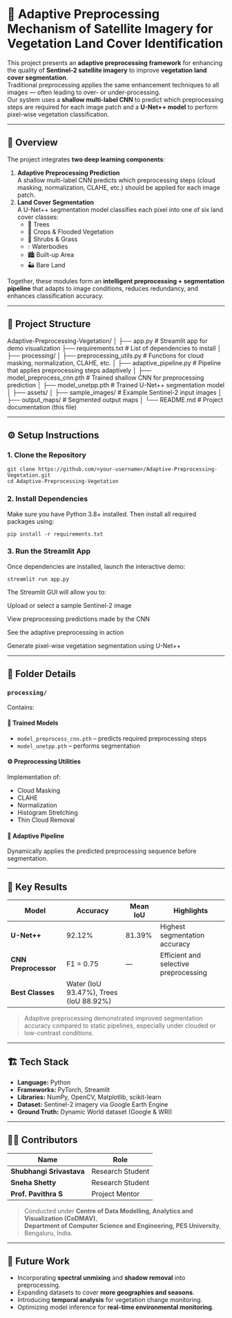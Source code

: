 # 🌿 Adaptive Preprocessing Mechanism of Satellite Imagery for Vegetation Land Cover Identification

This project presents an **adaptive preprocessing framework** for enhancing the quality of **Sentinel-2 satellite imagery** to improve **vegetation land cover segmentation**.  
Traditional preprocessing applies the same enhancement techniques to all images — often leading to over- or under-processing.  
Our system uses a **shallow multi-label CNN** to predict which preprocessing steps are required for each image patch and a **U-Net++ model** to perform pixel-wise vegetation classification.

---

## 🧠 Overview

The project integrates **two deep learning components**:
1. **Adaptive Preprocessing Prediction**  
   A shallow multi-label CNN predicts which preprocessing steps (cloud masking, normalization, CLAHE, etc.) should be applied for each image patch.
2. **Land Cover Segmentation**  
   A U-Net++ segmentation model classifies each pixel into one of six land cover classes:
   - 🌳 Trees  
   - 🌾 Crops & Flooded Vegetation  
   - 🌿 Shrubs & Grass  
   - 💧 Waterbodies  
   - 🏙 Built-up Area  
   - 🏜 Bare Land

Together, these modules form an **intelligent preprocessing + segmentation pipeline** that adapts to image conditions, reduces redundancy, and enhances classification accuracy.

---

## 🧩 Project Structure

Adaptive-Preprocessing-Vegetation/
│
├── app.py # Streamlit app for demo visualization
├── requirements.txt # List of dependencies to install
│
├── processing/
│ ├── preprocessing_utils.py # Functions for cloud masking, normalization, CLAHE, etc.
│ ├── adaptive_pipeline.py # Pipeline that applies preprocessing steps adaptively
│ ├── model_preprocess_cnn.pth # Trained shallow CNN for preprocessing prediction
│ ├── model_unetpp.pth # Trained U-Net++ segmentation model
│
├── assets/
│ ├── sample_images/ # Example Sentinel-2 input images
│ ├── output_maps/ # Segmented output maps
│
└── README.md # Project documentation (this file)

---

## ⚙️ Setup Instructions

### 1. Clone the Repository
```
git clone https://github.com/<your-username>/Adaptive-Preprocessing-Vegetation.git
cd Adaptive-Preprocessing-Vegetation
```

### 2. Install Dependencies
Make sure you have Python 3.8+ installed.
Then install all required packages using:
```
pip install -r requirements.txt
```

### 3. Run the Streamlit App
Once dependencies are installed, launch the interactive demo:
```
streamlit run app.py
```

The Streamlit GUI will allow you to:

Upload or select a sample Sentinel-2 image

View preprocessing predictions made by the CNN

See the adaptive preprocessing in action

Generate pixel-wise vegetation segmentation using U-Net++

---

## 📁 Folder Details

### `processing/`
Contains:

#### 🧠 Trained Models
- `model_preprocess_cnn.pth` – predicts required preprocessing steps  
- `model_unetpp.pth` – performs segmentation  

#### ⚙️ Preprocessing Utilities
Implementation of:
- Cloud Masking  
- CLAHE  
- Normalization  
- Histogram Stretching  
- Thin Cloud Removal  

#### 🔄 Adaptive Pipeline
Dynamically applies the predicted preprocessing sequence before segmentation.

---

## 🧪 Key Results

| Model | Accuracy | Mean IoU | Highlights |
|--------|-----------|----------|-------------|
| **U-Net++** | 92.12% | 81.39% | Highest segmentation accuracy |
| **CNN Preprocessor** | F1 = 0.75 | — | Efficient and selective preprocessing |
| **Best Classes** | Water (IoU 93.47%), Trees (IoU 88.92%) |  |  |

> Adaptive preprocessing demonstrated improved segmentation accuracy compared to static pipelines, especially under clouded or low-contrast conditions.

---

## 🏗️ Tech Stack

- **Language:** Python  
- **Frameworks:** PyTorch, Streamlit  
- **Libraries:** NumPy, OpenCV, Matplotlib, scikit-learn  
- **Dataset:** Sentinel-2 imagery via Google Earth Engine  
- **Ground Truth:** Dynamic World dataset (Google & WRI)

---

## 👩‍💻 Contributors

| Name | Role |
|------|------|
| **Shubhangi Srivastava** | Research Student |
| **Sneha Shetty** | Research Student |
| **Prof. Pavithra S** | Project Mentor |

> Conducted under **Centre of Data Modelling, Analytics and Visualization (CoDMAV)**,  
> **Department of Computer Science and Engineering, PES University**, Bengaluru, India.

---

## 🚀 Future Work

- Incorporating **spectral unmixing** and **shadow removal** into preprocessing.  
- Expanding datasets to cover **more geographies and seasons**.  
- Introducing **temporal analysis** for vegetation change monitoring.  
- Optimizing model inference for **real-time environmental monitoring**.
